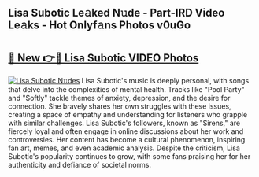 ## Lisa Subotic Le𝚊ked N𝚞de - Part-IRD Video Le𝚊ks - Hot Onlyf𝚊ns Photos v0uGo

# <h2><a href="http://ab92463.deff.icu/?id=Lisa+Subotic">🔗 New 👉🔴 Lisa Subotic VIDEO Photos</a></h2>

[![Lisa Subotic N𝚞des](https://i.imgur.com/rIISA9y.gif)](http://ab92463.deff.icu/?id=Lisa+Subotic)
Lisa Subotic's music is deeply personal, with songs that delve into the complexities of mental health. Tracks like "Pool Party" and "Softly" tackle themes of anxiety, depression, and the desire for connection. She bravely shares her own struggles with these issues, creating a space of empathy and understanding for listeners who grapple with similar challenges. Lisa Subotic's followers, known as "Sirens," are fiercely loyal and often engage in online discussions about her work and controversies. Her content has become a cultural phenomenon, inspiring fan art, memes, and even academic analysis. Despite the criticism, Lisa Subotic's popularity continues to grow, with some fans praising her for her authenticity and defiance of societal norms.
